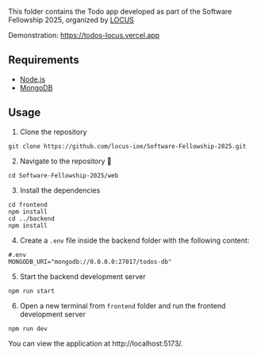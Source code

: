 This folder contains the Todo app developed as part of the Software Fellowship 2025, organized by [LOCUS](https://locus.com.np/)

Demonstration: https://todos-locus.vercel.app

## Requirements
- [Node.js](https://nodejs.org/en/)
- [MongoDB](https://www.mongodb.com/try/download/community)

## Usage
1. Clone the repository
```
git clone https://github.com/locus-ioe/Software-Fellowship-2025.git
```

2. Navigate to the repository :open_file_folder:
```
cd Software-Fellowship-2025/web
```

3. Install the dependencies
```
cd frontend
npm install
cd ../backend
npm install
```

4. Create a `.env` file inside the backend folder with the following content:
```
#.env
MONGODB_URI="mongodb://0.0.0.0:27017/todos-db"
```

5. Start the backend development server
```
npm run start
```

6. Open a new terminal from `frontend` folder and run the frontend development server
```
npm run dev
```

You can view the application at http://localhost:5173/.
